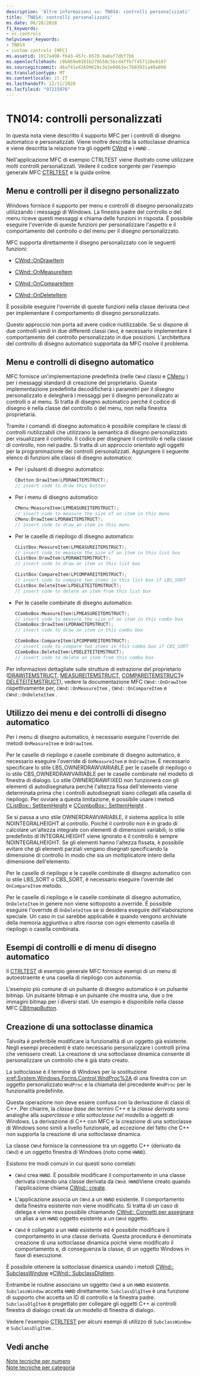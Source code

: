 ```yaml
---
description: 'Altre informazioni su: TN014: controlli personalizzati'
title: 'TN014: controlli personalizzati'
ms.date: 06/28/2018
f1_keywords:
- vc.controls
helpviewer_keywords:
- TN014
- custom controls [MFC]
ms.assetid: 1917a498-f643-457c-b570-9a0af7dbf7bb
ms.openlocfilehash: c9b069e0101b279558c5bcd4ffb7f457120e8187
ms.sourcegitcommit: d6af41e42699628c3e2e6063ec7b03931a49a098
ms.translationtype: MT
ms.contentlocale: it-IT
ms.lasthandoff: 12/11/2020
ms.locfileid: "97215976"
---
```

# <a name="tn014-custom-controls"></a>TN014: controlli personalizzati

In questa nota viene descritto il supporto MFC per i controlli di disegno automatico e personalizzati. Viene inoltre descritta la sottoclasse dinamica e viene descritta la relazione tra gli oggetti [CWnd](../mfc/reference/cwnd-class.md) e i `HWND` .

Nell'applicazione MFC di esempio CTRLTEST viene illustrato come utilizzare molti controlli personalizzati. Vedere il codice sorgente per l'esempio generale MFC [CTRLTEST](../overview/visual-cpp-samples.md) e la guida online.

## <a name="owner-draw-controlsmenus"></a>Menu e controlli per il disegno personalizzato

Windows fornisce il supporto per menu e controlli di disegno personalizzato utilizzando i messaggi di Windows. La finestra padre del controllo o del menu riceve questi messaggi e chiama delle funzioni in risposta. È possibile eseguire l'override di queste funzioni per personalizzare l'aspetto e il comportamento del controllo o del menu per il disegno personalizzato.

MFC supporta direttamente il disegno personalizzato con le seguenti funzioni:

- [CWnd::OnDrawItem](../mfc/reference/cwnd-class.md#ondrawitem)

- [CWnd::OnMeasureItem](../mfc/reference/cwnd-class.md#onmeasureitem)

- [CWnd::OnCompareItem](../mfc/reference/cwnd-class.md#oncompareitem)

- [CWnd::OnDeleteItem](../mfc/reference/cwnd-class.md#ondeleteitem)

È possibile eseguire l'override di queste funzioni nella classe derivata `CWnd` per implementare il comportamento di disegno personalizzato.

Questo approccio non porta ad avere codice riutilizzabile. Se si dispone di due controlli simili in due differenti classi `CWnd`, è necessario implementare il comportamento del controllo personalizzato in due posizioni. L'architettura del controllo di disegno automatico supportata da MFC risolve il problema.

## <a name="self-draw-controls-and-menus"></a>Menu e controlli di disegno automatico

MFC fornisce un'implementazione predefinita (nelle `CWnd` classi e [CMenu](../mfc/reference/cmenu-class.md) ) per i messaggi standard di creazione del proprietario. Questa implementazione predefinita decodificherà i parametri per il disegno personalizzato e delegherà i messaggi per il disegno personalizzato ai controlli o al menu. Si tratta di disegno automatico perché il codice di disegno è nella classe del controllo o del menu, non nella finestra proprietaria.

Tramite i comandi di disegno automatico è possibile compilare le classi di controlli riutilizzabili che utilizzano la semantica di disegno personalizzato per visualizzare il controllo. Il codice per disegnare il controllo è nella classe di controllo, non nel padre. Si tratta di un approccio orientato agli oggetti per la programmazione dei controlli personalizzati. Aggiungere il seguente elenco di funzioni alle classi di disegno automatico:

- Per i pulsanti di disegno automatico:

    ```cpp
    CButton:DrawItem(LPDRAWITEMSTRUCT);
    // insert code to draw this button
    ```

- Per i menu di disegno automatico:

    ```cpp
    CMenu:MeasureItem(LPMEASUREITEMSTRUCT);
    // insert code to measure the size of an item in this menu
    CMenu:DrawItem(LPDRAWITEMSTRUCT);
    // insert code to draw an item in this menu
    ```

- Per le caselle di riepilogo di disegno automatico:

    ```cpp
    CListBox:MeasureItem(LPMEASUREITEMSTRUCT);
    // insert code to measure the size of an item in this list box
    CListBox:DrawItem(LPDRAWITEMSTRUCT);
    // insert code to draw an item in this list box

    CListBox:CompareItem(LPCOMPAREITEMSTRUCT);
    // insert code to compare two items in this list box if LBS_SORT
    CListBox:DeleteItem(LPDELETEITEMSTRUCT);
    // insert code to delete an item from this list box
    ```

- Per le caselle combinate di disegno automatico:

    ```cpp
    CComboBox:MeasureItem(LPMEASUREITEMSTRUCT);
    // insert code to measure the size of an item in this combo box
    CComboBox:DrawItem(LPDRAWITEMSTRUCT);
    // insert code to draw an item in this combo box

    CComboBox:CompareItem(LPCOMPAREITEMSTRUCT);
    // insert code to compare two items in this combo box if CBS_SORT
    CComboBox:DeleteItem(LPDELETEITEMSTRUCT);
    // insert code to delete an item from this combo box
    ```

Per informazioni dettagliate sulle strutture di estrazione del proprietario ([DRAWITEMSTRUCT](/windows/win32/api/winuser/ns-winuser-drawitemstruct), [MEASUREITEMSTRUCT](/windows/win32/api/winuser/ns-winuser-measureitemstruct), [COMPAREITEMSTRUCT](/windows/win32/api/winuser/ns-winuser-compareitemstruct)e [DELETEITEMSTRUCT](/windows/win32/api/winuser/ns-winuser-deleteitemstruct)), vedere la documentazione MFC `CWnd::OnDrawItem` rispettivamente per, `CWnd::OnMeasureItem` , `CWnd::OnCompareItem` e `CWnd::OnDeleteItem` .

## <a name="using-self-draw-controls-and-menus"></a>Utilizzo dei menu e dei controlli di disegno automatico

Per i menu di disegno automatico, è necessario eseguire l'override dei metodi `OnMeasureItem` e `OnDrawItem`.

Per le caselle di riepilogo e caselle combinate di disegno automatico, è necessario eseguire l'override di `OnMeasureItem` e `OnDrawItem`. È necessario specificare lo stile LBS_OWNERDRAWVARIABLE per le caselle di riepilogo o lo stile CBS_OWNERDRAWVARIABLE per le caselle combinate nel modello di finestra di dialogo. Lo stile OWNERDRAWFIXED non funzionerà con gli elementi di autodisegnatura perché l'altezza fissa dell'elemento viene determinata prima che i controlli autodisegnati siano collegati alla casella di riepilogo. Per ovviare a questa limitazione, è possibile usare i metodi [CListBox:: SetItemHeight](../mfc/reference/clistbox-class.md#setitemheight) e [CComboBox:: SetItemHeight](../mfc/reference/ccombobox-class.md#setitemheight) .

Se si passa a uno stile OWNERDRAWVARIABLE, il sistema applica lo stile NOINTEGRALHEIGHT al controllo. Poiché il controllo non è in grado di calcolare un'altezza integrale con elementi di dimensioni variabili, lo stile predefinito di INTEGRALHEIGHT viene ignorato e il controllo è sempre NOINTEGRALHEIGHT. Se gli elementi hanno l'altezza fissata, è possibile evitare che gli elementi parziali vengano disegnati specificando la dimensione di controllo in modo che sia un moltiplicatore intero della dimensione dell'elemento.

Per le caselle di riepilogo e le caselle combinate di disegno automatico con lo stile LBS_SORT o CBS_SORT, è necessario eseguire l'override del `OnCompareItem` metodo.

Per le caselle di riepilogo e le caselle combinate di disegno automatico, `OnDeleteItem` in genere non viene sottoposto a override. È possibile eseguire l'override di `OnDeleteItem` se si desidera eseguire dell'elaborazione speciale. Un caso in cui sarebbe applicabile è quando vengono archiviate della memoria aggiuntiva o altre risorse con ogni elemento casella di riepilogo o casella combinata.

## <a name="examples-of-self-drawing-controls-and-menus"></a>Esempi di controlli e di menu di disegno automatico

Il [CTRLTEST](../overview/visual-cpp-samples.md) di esempio generale MFC fornisce esempi di un menu di autoestraente e una casella di riepilogo con autonomia.

L'esempio più comune di un pulsante di disegno automatico è un pulsante bitmap. Un pulsante bitmap è un pulsante che mostra una, due o tre immagini bitmap per i diversi stati. Un esempio è disponibile nella classe MFC [CBitmapButton](../mfc/reference/cbitmapbutton-class.md).

## <a name="dynamic-subclassing"></a>Creazione di una sottoclasse dinamica

Talvolta è preferibile modificare la funzionalità di un oggetto già esistente. Negli esempi precedenti è stato necessario personalizzare i controlli prima che venissero creati. La creazione di una sottoclasse dinamica consente di personalizzare un controllo che è già stato creato.

La sottoclasse è il termine di Windows per la sostituzione <xref:System.Windows.Forms.Control.WndProc%2A> di una finestra con un oggetto personalizzato `WndProc` e la chiamata del precedente `WndProc` per le funzionalità predefinite.

Questa operazione non deve essere confusa con la derivazione di classi di C++. Per chiarire, la *classe base* dei termini C++ e la *classe derivata* sono analoghe alla *superclasse* *e alla sottoclasse nel modello* a oggetti di Windows. La derivazione di C++ con MFC e la creazione di una sottoclasse di Windows sono simili a livello funzionale, ad eccezione del fatto che C++ non supporta la creazione di una sottoclasse dinamica.

La classe `CWnd` fornisce la connessione tra un oggetto C++ (derivato da `CWnd`) e un oggetto finestra di Windows (noto come `HWND`).

Esistono tre modi comuni in cui questi sono correlati:

- `CWnd` crea `HWND`. È possibile modificare il comportamento in una classe derivata creando una classe derivata da `CWnd`. `HWND`Viene creato quando l'applicazione chiama [CWnd:: create](../mfc/reference/cwnd-class.md#create).

- L'applicazione associa un `CWnd` a un `HWND` esistente. Il comportamento della finestra esistente non viene modificato. Si tratta di un caso di delega e viene reso possibile chiamando [CWnd:: Connetti per assegnare](../mfc/reference/cwnd-class.md#attach) un alias a un `HWND` oggetto esistente a un `CWnd` oggetto.

- `CWnd` è collegato a un `HWND` esistente ed è possibile modificare il comportamento in una classe derivata. Questa procedura è denominata creazione di una sottoclasse dinamica poiché viene modificato il comportamento e, di conseguenza la classe, di un oggetto Windows in fase di esecuzione.

È possibile ottenere la sottoclasse dinamica usando i metodi [CWnd:: SubclassWindow](../mfc/reference/cwnd-class.md#subclasswindow) e[CWnd:: SubclassDlgItem](../mfc/reference/cwnd-class.md#subclassdlgitem).

Entrambe le routine associano un oggetto `CWnd` a un `HWND` esistente. `SubclassWindow` accetta `HWND` direttamente. `SubclassDlgItem` è una funzione di supporto che accetta un ID di controllo e la finestra padre. `SubclassDlgItem` è progettato per collegare gli oggetti C++ ai controlli finestra di dialogo creati da un modello di finestra di dialogo.

Vedere l'esempio [CTRLTEST](../overview/visual-cpp-samples.md) per alcuni esempi di utilizzo di `SubclassWindow` e `SubclassDlgItem` .

## <a name="see-also"></a>Vedi anche

[Note tecniche per numero](../mfc/technical-notes-by-number.md)<br/>
[Note tecniche per categoria](../mfc/technical-notes-by-category.md)
